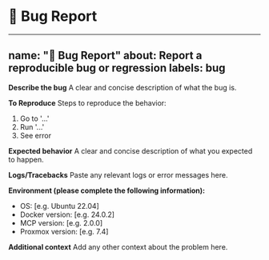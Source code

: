 # 🐞 Bug Report

---
name: "🐞 Bug Report"
about: Report a reproducible bug or regression
labels: bug
---

**Describe the bug**
A clear and concise description of what the bug is.

**To Reproduce**
Steps to reproduce the behavior:

1. Go to '...'
2. Run '...'
3. See error

**Expected behavior**
A clear and concise description of what you expected to happen.

**Logs/Tracebacks**
Paste any relevant logs or error messages here.

**Environment (please complete the following information):**

- OS: [e.g. Ubuntu 22.04]
- Docker version: [e.g. 24.0.2]
- MCP version: [e.g. 2.0.0]
- Proxmox version: [e.g. 7.4]

**Additional context**
Add any other context about the problem here.

